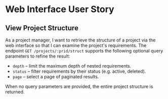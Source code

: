 # Web Interface User Story

## View Project Structure

As a project manager, I want to retrieve the structure of a project via the web interface so that I can examine the project's requirements. The endpoint `GET /projects/:prid/struct` supports the following optional query parameters to refine the result:

- `depth` – limit the maximum depth of nested requirements.
- `status` – filter requirements by their status (e.g. active, deleted).
- `page` – select a page of paginated results.

When no query parameters are provided, the entire project structure is returned.
